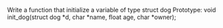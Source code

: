 Write a function that initialize a variable of type struct dog Prototype: void init_dog(struct dog *d, char *name, float age, char *owner);
